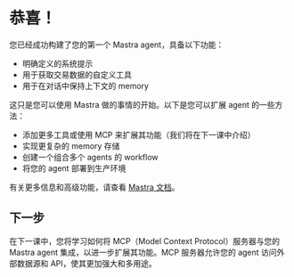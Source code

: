 # 恭喜！

您已经成功构建了您的第一个 Mastra agent，具备以下功能：

- 明确定义的系统提示
- 用于获取交易数据的自定义工具
- 用于在对话中保持上下文的 memory

这只是您可以使用 Mastra 做的事情的开始。以下是您可以扩展 agent 的一些方法：

- 添加更多工具或使用 MCP 来扩展其功能（我们将在下一课中介绍）
- 实现更复杂的 memory 存储
- 创建一个组合多个 agents 的 workflow
- 将您的 agent 部署到生产环境

有关更多信息和高级功能，请查看 [Mastra 文档](https://mastra.ai/docs)。

## 下一步

在下一课中，您将学习如何将 MCP（Model Context Protocol）服务器与您的 Mastra agent 集成，以进一步扩展其功能。MCP 服务器允许您的 agent 访问外部数据源和 API，使其更加强大和多用途。
